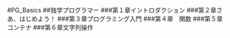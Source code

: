 
#PG_Basics 
##独学プログラマー
###第１章イントロダクション
###第２章さあ、はじめよう！
###第３章プログラミング入門
###第４章　関数
###第５章　コンテナ
###第６章文字列操作

